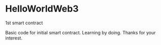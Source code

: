 # HelloWorldWeb3
1st smart contract

Basic code for initial smart contract.  Learning by doing.  Thanks for your interest.  

